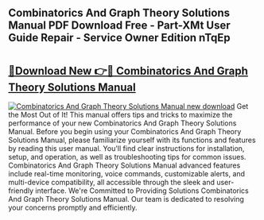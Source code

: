 ## Combinatorics And Graph Theory Solutions Manual PDF Download Free - Part-XMt User Guide Repair - Service Owner Edition nTqEp

# <h2><a href="http://bc20880.oget.top/?id=Combinatorics+And+Graph+Theory+Solutions+Manual">🔗Download New 👉🔴 Combinatorics And Graph Theory Solutions Manual</a></h2>

[![Combinatorics And Graph Theory Solutions Manual new download](https://i.imgur.com/5g1atiW.png)](http://bc20880.oget.top/?id=Combinatorics+And+Graph+Theory+Solutions+Manual)
Get the Most Out of It! This manual offers tips and tricks to maximize the performance of your new Combinatorics And Graph Theory Solutions Manual. Before you begin using your Combinatorics And Graph Theory Solutions Manual, please familiarize yourself with its functions and features by reading this user manual. You'll find clear instructions for installation, setup, and operation, as well as troubleshooting tips for common issues. Combinatorics And Graph Theory Solutions Manual advanced features include real-time monitoring, voice commands, customizable alerts, and multi-device compatibility, all accessible through the sleek and user-friendly interface. We're Committed to Providing Solutions Combinatorics And Graph Theory Solutions Manual. Our team is dedicated to resolving your concerns promptly and efficiently.
